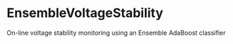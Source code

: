# EnsembleVoltageStability
On-line voltage stability monitoring using an Ensemble AdaBoost classifier
